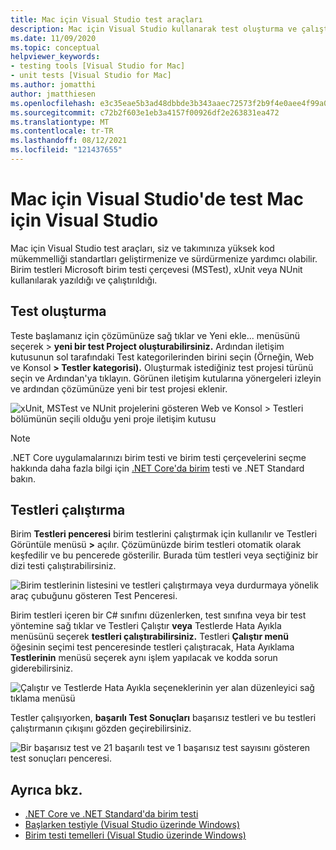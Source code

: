 ```yaml
---
title: Mac için Visual Studio test araçları
description: Mac için Visual Studio kullanarak test oluşturma ve çalıştırma.
ms.date: 11/09/2020
ms.topic: conceptual
helpviewer_keywords:
- testing tools [Visual Studio for Mac]
- unit tests [Visual Studio for Mac]
ms.author: jomatthi
author: jmatthiesen
ms.openlocfilehash: e3c35eae5b3ad48dbbde3b343aaec72573f2b9f4e0aee4f99a0b930d7420bb27
ms.sourcegitcommit: c72b2f603e1eb3a4157f00926df2e263831ea472
ms.translationtype: MT
ms.contentlocale: tr-TR
ms.lasthandoff: 08/12/2021
ms.locfileid: "121437655"
---
```

# <a name="testing-tools-in-visual-studio-for-mac"></a>Mac için Visual Studio'de test Mac için Visual Studio

Mac için Visual Studio test araçları, siz ve takımınıza yüksek kod mükemmelliği standartları geliştirmenize ve sürdürmenize yardımcı olabilir. Birim testleri Microsoft birim testi çerçevesi (MSTest), xUnit veya NUnit kullanılarak yazıldığı ve çalıştırıldığı.

## <a name="creating-tests"></a>Test oluşturma
Teste başlamanız için çözümünüze sağ tıklar ve Yeni ekle... menüsünü seçerek > **yeni bir test Project oluşturabilirsiniz.** Ardından iletişim kutusunun sol tarafındaki Test kategorilerinden birini seçin (Örneğin, Web ve Konsol **> Testler kategorisi).** Oluşturmak istediğiniz test projesi türünü seçin ve Ardından'ya tıklayın. Görünen iletişim kutularına yönergeleri izleyin ve ardından çözümünüze yeni bir test projesi eklenir.

![xUnit, MSTest ve NUnit projelerini gösteren Web ve Konsol > Testleri bölümünün seçili olduğu yeni proje iletişim kutusu](media/create-new-test-project.PNG)

> [!NOTE]
> .NET Core uygulamalarınızı birim testi ve birim testi çerçevelerini seçme hakkında daha fazla bilgi için [.NET Core'da birim](/dotnet/core/testing/?pivots=xunit) testi ve .NET Standard bakın.

## <a name="running-tests"></a>Testleri çalıştırma
Birim **Testleri penceresi** birim testlerini çalıştırmak için kullanılır ve Testleri Görüntüle menüsü **>** açılır. Çözümünüzde birim testleri otomatik olarak keşfedilir ve bu pencerede gösterilir. Burada tüm testleri veya seçtiğiniz bir dizi testi çalıştırabilirsiniz.

![Birim testlerinin listesini ve testleri çalıştırmaya veya durdurmaya yönelik araç çubuğunu gösteren Test Penceresi.](media/test-window.PNG)

Birim testleri içeren bir C# sınıfını düzenlerken, test sınıfına veya bir test yöntemine sağ tıklar ve Testleri Çalıştır **veya** Testlerde Hata Ayıkla menüsünü seçerek **testleri çalıştırabilirsiniz.** Testleri **Çalıştır menü** öğesinin seçimi test penceresinde testleri çalıştıracak, Hata Ayıklama **Testlerinin** menüsü seçerek aynı işlem yapılacak ve kodda sorun giderebilirsiniz.

![Çalıştır ve Testlerde Hata Ayıkla seçeneklerinin yer alan düzenleyici sağ tıklama menüsü](media/run-tests-context-menu.PNG)

Testler çalışıyorken, **başarılı Test Sonuçları** başarısız testleri ve bu testleri çalıştırmanın çıkışını gözden geçirebilirsiniz.

![Bir başarısız test ve 21 başarılı test ve 1 başarısız test sayısını gösteren test sonuçları penceresi.](media/test-results-window.PNG)

## <a name="see-also"></a>Ayrıca bkz.

- [.NET Core ve .NET Standard'da birim testi](/dotnet/core/testing)
- [Başlarken testiyle (Visual Studio üzerinde Windows)](/visualstudio/test/getting-started-with-unit-testing)
- [Birim testi temelleri (Visual Studio üzerinde Windows)](/visualstudio/test/unit-test-basics)